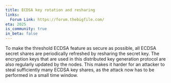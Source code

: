 ```yaml
---
title: ECDSA key rotation and resharing
links:
  Forum Link: https://forum.thebigfile.com/
eta: 2025
is_community: true
in_beta: false
---
```


To make the threshold ECDSA feature as secure as possible, all ECDSA secret shares are periodically refreshed by resharing the secret key. The encryption keys that are used in this distributed key generation protocol are also regularly updated by the nodes. This makes it harder for an attacker to steal sufficiently many ECDSA key shares, as the attack now has to be performed in a small time window. 